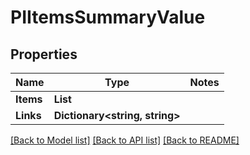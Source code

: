# PIItemsSummaryValue

## Properties
Name | Type | Notes
------------ | ------------- | -------------
**Items** | **List<PISummaryValue>**
**Links** | **Dictionary<string, string>**

[[Back to Model list]](../../README.md#documentation-for-models) [[Back to API list]](../../README.md#documentation-for-api-endpoints) [[Back to README]](../../README.md)
